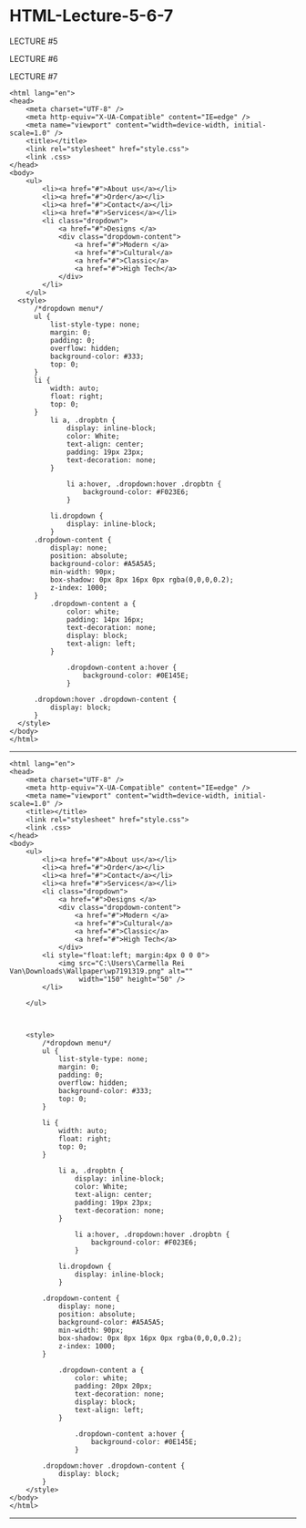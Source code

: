 # HTML-Lecture-5-6-7

LECTURE #5


LECTURE #6


LECTURE #7

    <html lang="en">
    <head>
        <meta charset="UTF-8" />
        <meta http-equiv="X-UA-Compatible" content="IE=edge" />
        <meta name="viewport" content="width=device-width, initial-scale=1.0" />
        <title></title>
        <link rel="stylesheet" href="style.css">
        <link .css>
    </head>
    <body>
        <ul>
            <li><a href="#">About us</a></li>
            <li><a href="#">Order</a></li>
            <li><a href="#">Contact</a></li>
            <li><a href="#">Services</a></li>
            <li class="dropdown">
                <a href="#">Designs </a>
                <div class="dropdown-content">
                    <a href="#">Modern </a>
                    <a href="#">Cultural</a>
                    <a href="#">Classic</a>
                    <a href="#">High Tech</a>
                </div>
            </li>
        </ul>
      <style>
          /*dropdown menu*/
          ul {
              list-style-type: none;
              margin: 0;
              padding: 0;
              overflow: hidden;
              background-color: #333;
              top: 0;
          }
          li {
              width: auto;
              float: right;
              top: 0;
          }
              li a, .dropbtn {
                  display: inline-block;
                  color: White;
                  text-align: center;
                  padding: 19px 23px;
                  text-decoration: none;
              }

                  li a:hover, .dropdown:hover .dropbtn {
                      background-color: #F023E6;
                  }

              li.dropdown {
                  display: inline-block;
              }
          .dropdown-content {
              display: none;
              position: absolute;
              background-color: #A5A5A5;
              min-width: 90px;
              box-shadow: 0px 8px 16px 0px rgba(0,0,0,0.2);
              z-index: 1000;
          }
              .dropdown-content a {
                  color: white;
                  padding: 14px 16px;
                  text-decoration: none;
                  display: block;
                  text-align: left;
              }

                  .dropdown-content a:hover {
                      background-color: #0E145E;
                  }

          .dropdown:hover .dropdown-content {
              display: block;
          }
      </style>
    </body>
    </html>

------------------------------------------------

    <html lang="en">
    <head>
        <meta charset="UTF-8" />
        <meta http-equiv="X-UA-Compatible" content="IE=edge" />
        <meta name="viewport" content="width=device-width, initial-scale=1.0" />
        <title></title>
        <link rel="stylesheet" href="style.css">
        <link .css>
    </head>
    <body>
        <ul>
            <li><a href="#">About us</a></li>
            <li><a href="#">Order</a></li>
            <li><a href="#">Contact</a></li>
            <li><a href="#">Services</a></li>
            <li class="dropdown">
                <a href="#">Designs </a>
                <div class="dropdown-content">
                    <a href="#">Modern </a>
                    <a href="#">Cultural</a>
                    <a href="#">Classic</a>
                    <a href="#">High Tech</a>
                </div>
            <li style="float:left; margin:4px 0 0 0">
                <img src="C:\Users\Carmella Rei Van\Downloads\Wallpaper\wp7191319.png" alt=""
                     width="150" height="50" />
            </li>

        </ul>



        <style>
            /*dropdown menu*/
            ul {
                list-style-type: none;
                margin: 0;
                padding: 0;
                overflow: hidden;
                background-color: #333;
                top: 0;
            }

            li {
                width: auto;
                float: right;
                top: 0;
            }

                li a, .dropbtn {
                    display: inline-block;
                    color: White;
                    text-align: center;
                    padding: 19px 23px;
                    text-decoration: none;
                }

                    li a:hover, .dropdown:hover .dropbtn {
                        background-color: #F023E6;
                    }

                li.dropdown {
                    display: inline-block;
                }

            .dropdown-content {
                display: none;
                position: absolute;
                background-color: #A5A5A5;
                min-width: 90px;
                box-shadow: 0px 8px 16px 0px rgba(0,0,0,0.2);
                z-index: 1000;
            }

                .dropdown-content a {
                    color: white;
                    padding: 20px 20px;
                    text-decoration: none;
                    display: block;
                    text-align: left;
                }

                    .dropdown-content a:hover {
                        background-color: #0E145E;
                    }

            .dropdown:hover .dropdown-content {
                display: block;
            }
        </style>
    </body>
    </html>

------------------------------------------------

















